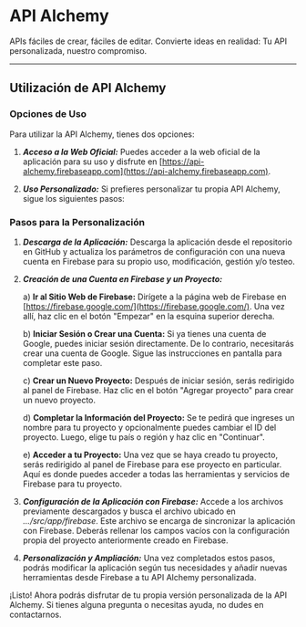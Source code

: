 # API Alchemy
APIs fáciles de crear, fáciles de editar. 
Convierte ideas en realidad: Tu API personalizada, nuestro compromiso.

---


## Utilización de API Alchemy

### Opciones de Uso

Para utilizar la API Alchemy, tienes dos opciones:

1. ***Acceso a la Web Oficial:***
   Puedes acceder a la web oficial de la aplicación para su uso y disfrute en [https://api-alchemy.firebaseapp.com](https://api-alchemy.firebaseapp.com).

2. ***Uso Personalizado:***
   Si prefieres personalizar tu propia API Alchemy, sigue los siguientes pasos:

### Pasos para la Personalización

1. ***Descarga de la Aplicación:***
   Descarga la aplicación desde el repositorio en GitHub y actualiza los parámetros de configuración con una nueva cuenta en Firebase para su propio uso, modificación, gestión y/o testeo.

2. ***Creación de una Cuenta en Firebase y un Proyecto:***

    a) **Ir al Sitio Web de Firebase:**
       Dirígete a la página web de Firebase en [https://firebase.google.com/](https://firebase.google.com/). Una vez allí, haz clic en el botón "Empezar" en la esquina superior derecha.

    b) **Iniciar Sesión o Crear una Cuenta:**
       Si ya tienes una cuenta de Google, puedes iniciar sesión directamente. De lo contrario, necesitarás crear una cuenta de Google. Sigue las instrucciones en pantalla para completar este paso.

    c) **Crear un Nuevo Proyecto:**
       Después de iniciar sesión, serás redirigido al panel de Firebase. Haz clic en el botón "Agregar proyecto" para crear un nuevo proyecto.

    d) **Completar la Información del Proyecto:**
       Se te pedirá que ingreses un nombre para tu proyecto y opcionalmente puedes cambiar el ID del proyecto. Luego, elige tu país o región y haz clic en "Continuar".

    e) **Acceder a tu Proyecto:**
       Una vez que se haya creado tu proyecto, serás redirigido al panel de Firebase para ese proyecto en particular. Aquí es donde puedes acceder a todas las herramientas y servicios de Firebase para tu proyecto.

3. ***Configuración de la Aplicación con Firebase:***
   Accede a los archivos previamente descargados y busca el archivo ubicado en *.../src/app/firebase*. Este archivo se encarga de sincronizar la aplicación con Firebase. Deberás rellenar los campos vacíos con la configuración propia del proyecto anteriormente creado en Firebase.

4. ***Personalización y Ampliación:***
   Una vez completados estos pasos, podrás modificar la aplicación según tus necesidades y añadir nuevas herramientas desde Firebase a tu API Alchemy personalizada.

¡Listo! Ahora podrás disfrutar de tu propia versión personalizada de la API Alchemy. Si tienes alguna pregunta o necesitas ayuda, no dudes en contactarnos.
